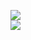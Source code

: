[![](https://img.shields.io/badge/Made%20With-Github%20Spray-lightgrey.svg?style=for-the-badge&logo=github)](https://github.com/Annihil/github-spray#3987)  
[![](https://i.imgur.com/2DrTn0Z.gif)](https://github.com/Annihil/github-spray)